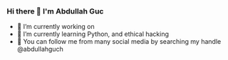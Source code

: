 ### Hi there 👋 I'm Abdullah Guc

- 🔭 I’m currently working on 
- 🌱 I’m currently learning Python, and ethical hacking
- 👯 You can follow me from many social media by searching my handle @abdullahguch
